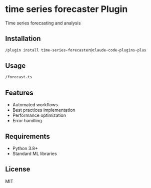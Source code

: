 # time series forecaster Plugin

Time series forecasting and analysis

## Installation

```bash
/plugin install time-series-forecaster@claude-code-plugins-plus
```

## Usage

```bash
/forecast-ts
```

## Features

- Automated workflows
- Best practices implementation
- Performance optimization
- Error handling

## Requirements

- Python 3.8+
- Standard ML libraries

## License

MIT
